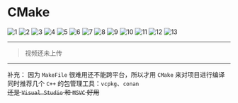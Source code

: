 # CMake

![1](../../static/vision/2/1.PNG)
![2](../../static/vision/2/2.PNG)
![3](../../static/vision/2/3.PNG)
![4](../../static/vision/2/4.PNG)
![5](../../static/vision/2/5.PNG)
![6](../../static/vision/2/6.PNG)
![7](../../static/vision/2/7.PNG)
![8](../../static/vision/2/8.PNG)
![9](../../static/vision/2/9.PNG)
![10](../../static/vision/2/10.PNG)
![11](../../static/vision/2/11.PNG)
![12](../../static/vision/2/12.PNG)
![13](../../static/vision/2/13.PNG)

* * *
> 视频还未上传


* * * 
补充：
因为 `MakeFile` 很难用还不能跨平台，所以才用 `CMake` 来对项目进行编译  
同时推荐几个 `C++` 的包管理工具：`vcpkg`、`conan`  
~~还是 `Visual Studio` 和 `MSVC` 好用~~